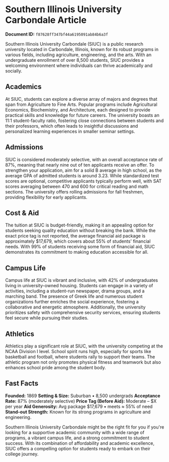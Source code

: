 # Southern Illinois University Carbondale Article

**Document ID:** `f87628ff347bf44a6195091ab84b6a3f`

Southern Illinois University Carbondale (SIUC) is a public research university located in Carbondale, Illinois, known for its robust programs in various fields, including agriculture, engineering, and the arts. With an undergraduate enrollment of over 8,500 students, SIUC provides a welcoming environment where individuals can thrive academically and socially.

## Academics
At SIUC, students can explore a diverse array of majors and degrees that span from Agriculture to Fine Arts. Popular programs include Agricultural Economics, Biochemistry, and Architecture, each designed to provide practical skills and knowledge for future careers. The university boasts an 11:1 student-faculty ratio, fostering close connections between students and their professors, which often leads to insightful discussions and personalized learning experiences in smaller seminar settings.

## Admissions
SIUC is considered moderately selective, with an overall acceptance rate of 87%, meaning that nearly nine out of ten applicants receive an offer. To strengthen your application, aim for a solid B average in high school, as the average GPA of admitted students is around 3.23. While standardized test scores are optional, competitive applicants typically perform well, with SAT scores averaging between 470 and 600 for critical reading and math sections. The university offers rolling admissions for fall freshmen, providing flexibility for early applicants.

## Cost & Aid
The tuition at SIUC is budget-friendly, making it an appealing option for students seeking quality education without breaking the bank. While the exact price tag is not reported, the average financial aid package is approximately $17,679, which covers about 55% of students' financial needs. With 99% of students receiving some form of financial aid, SIUC demonstrates its commitment to making education accessible for all.

## Campus Life
Campus life at SIUC is vibrant and inclusive, with 42% of undergraduates living in university-owned housing. Students can engage in a variety of activities, including a student-run newspaper, drama groups, and a marching band. The presence of Greek life and numerous student organizations further enriches the social experience, fostering a collaborative and energetic atmosphere. Additionally, the university prioritizes safety with comprehensive security services, ensuring students feel secure while pursuing their studies.

## Athletics
Athletics play a significant role at SIUC, with the university competing at the NCAA Division I level. School spirit runs high, especially for sports like basketball and football, where students rally to support their teams. The athletic program not only promotes physical fitness and teamwork but also enhances school pride among the student body.

## Fast Facts
**Founded:** 1869
**Setting & Size:** Suburban • 8,500 undergrads
**Acceptance Rate:** 87% (moderately selective)
**Price Tag (Before Aid):** Moderate – $X per year
**Aid Generosity:** Avg package $17,679 • meets ≈ 55% of need
**Stand-out Strength:** Known for its strong programs in agriculture and engineering.

Southern Illinois University Carbondale might be the right fit for you if you're looking for a supportive academic community with a wide range of programs, a vibrant campus life, and a strong commitment to student success. With its combination of affordability and academic excellence, SIUC offers a compelling option for students ready to embark on their college journey.
